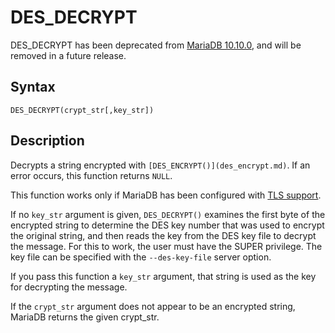 
# DES_DECRYPT

DES_DECRYPT has been deprecated from [MariaDB 10.10.0](../../../../../../../release-notes/mariadb-community-server/release-notes-mariadb-10-10-series/mariadb-10100-release-notes.md), and will be removed in a future release.


## Syntax


```
DES_DECRYPT(crypt_str[,key_str])
```

## Description


Decrypts a string encrypted with `[DES_ENCRYPT()](des_encrypt.md)`. If an error occurs,
this function returns `NULL`.


This function works only if MariaDB has been configured with [TLS
support](../../../../../../security/securing-mariadb/securing-mariadb-encryption/data-in-transit-encryption/secure-connections-overview.md).


If no `key_str` argument is given, `DES_DECRYPT()` examines the first byte
of the encrypted string to determine the DES key number that was used
to encrypt the original string, and then reads the key from the DES
key file to decrypt the message. For this to work, the user must have
the SUPER privilege. The key file can be specified with the
`--des-key-file` server option.


If you pass this function a `key_str` argument, that string is used as
the key for decrypting the message.


If the `crypt_str` argument does not appear to be an encrypted string,
MariaDB returns the given crypt_str.

